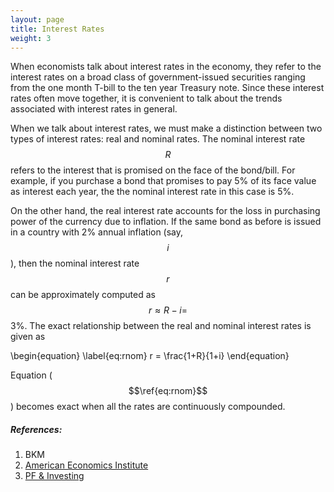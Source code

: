 ```yaml
---
layout: page
title: Interest Rates
weight: 3
---
```

When economists talk about interest rates in the economy, they refer to the 
interest rates on a broad class of government-issued securities ranging from 
the one month T-bill to the ten year Treasury note. Since these interest
rates often move together, it is convenient to talk about the trends associated
with interest rates in general.

When we talk about interest rates, we must make a distinction between two types
of interest rates: real and nominal rates. The nominal interest rate $$R$$ 
refers to the interest that is promised on the face of the bond/bill. For 
example, if you purchase a bond that promises to pay 5% of its face value as 
interest each year, the the nominal interest rate in this case is 5%.

On the other hand, the real interest rate accounts for the loss in purchasing 
power of the currency due to inflation. If the same bond as before is issued 
in a country with 2% annual inflation (say, $$i$$), then the nominal interest 
rate $$r$$ can be approximately computed as $$r \approx R-i =$$3%. The exact
relationship between the real and nominal interest rates is given as

\begin{equation}
\label{eq:rnom}
r = \frac{1+R}{1+i}
\end{equation}

Equation ($$\ref{eq:rnom}$$) becomes exact when all the rates are continuously
compounded. 

<h5>References:</h5>

1. BKM
2. [American Economics Institute](http://www.aei.org/article/economics/fiscal-policy/what-determines-interest-rates/)
3. [PF & Investing](http://pfinvesting.com/2007/10/19/interest-rate/)
